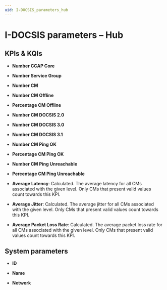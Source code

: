 ```yaml
---
uid: I-DOCSIS_parameters_hub
---
```


# I-DOCSIS parameters – Hub

## KPIs & KQIs

- **Number CCAP Core**

- **Number Service Group**

- **Number CM**

- **Number CM Offline**

- **Percentage CM Offline**

- **Number CM DOCSIS 2.0**

- **Number CM DOCSIS 3.0**

- **Number CM DOCSIS 3.1**

- **Number CM Ping OK**

- **Percentage CM Ping OK**

- **Number CM Ping Unreachable**

- **Percentage CM Ping Unreachable**

- **Average Latency**: Calculated. The average latency for all CMs associated with the given level. Only CMs that present valid values count towards this KPI.

- **Average Jitter**: Calculated. The average jitter for all CMs associated with the given level. Only CMs that present valid values count towards this KPI.

- **Average Packet Loss Rate**: Calculated. The average packet loss rate for all CMs associated with the given level. Only CMs that present valid values count towards this KPI.

## System parameters

- **ID**

- **Name**

- **Network**
